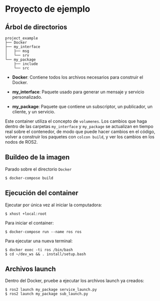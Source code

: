 # Proyecto de ejemplo

## Árbol de directorios
```
project_example
├── Docker
├── my_interface
│   ├── msg
│   └── srv
└── my_package
    ├── include
    └── src
```

* **Docker**: Contiene todos los archivos necesarios para construir el Docker.

* **my_interface**: Paquete usado para generar un mensaje y servicio personalizado.

* **my_package**: Paquete que contiene un subscriptor, un publicador, un cliente, y un servicio.

Este container utiliza el concepto de `volumenes`. Los cambios que haga dentro de las carpetas `my_interface` y `my_package` se actualizan en tiempo real sobre el contenedor, de modo que puede hacer cambios en el código, volver a construir los paquetes con `colcon build`, y ver los cambios en los nodos de ROS2.

## Buildeo de la imagen

Parado sobre el directorio `Docker`
```
$ docker-compose build
```

## Ejecución del container
Ejecutar por única vez al iniciar la computadora:

```
$ xhost +local:root
```

Para iniciar el container:
```
$ docker-compose run --name ros ros
```

Para ejecutar una nueva terminal:
```
$ docker exec -ti ros /bin/bash
$ cd ~/dev_ws && . install/setup.bash
```

## Archivos launch
Dentro del Docker, pruebe a ejecutar los archivos launch ya creados:
```
$ ros2 launch my_package service_launch.py
$ ros2 launch my_package sub_launch.py
```

